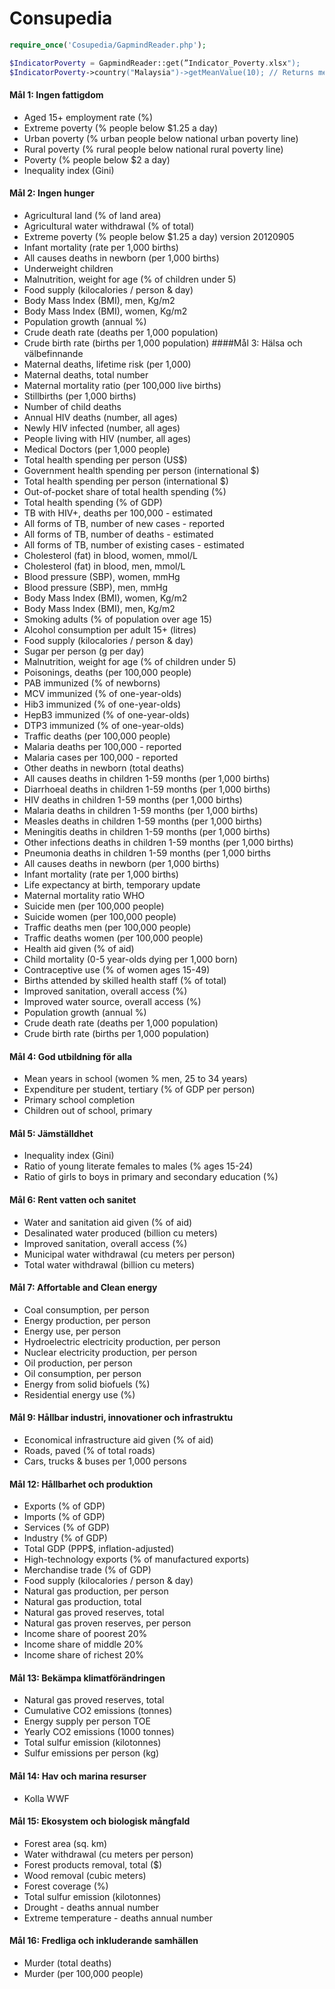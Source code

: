 # Consupedia


```php
require_once('Cosupedia/GapmindReader.php');
```


```php
$IndicatorPoverty = GapmindReader::get(”Indicator_Poverty.xlsx");
$IndicatorPoverty->country("Malaysia")->getMeanValue(10); // Returns mean-value from the last 10 years
```




#### Mål 1: Ingen fattigdom
* Aged 15+ employment rate (%)
* Extreme poverty (% people below $1.25 a day)
* Urban poverty (% urban people below national urban poverty line)
* Rural poverty (% rural people below national rural poverty line)
* Poverty (% people below $2 a day)
* Inequality index (Gini)

#### Mål 2: Ingen hunger
* Agricultural land (% of land area)
* Agricultural water withdrawal (% of total)
* Extreme poverty (% people below $1.25 a day) version 20120905
* Infant mortality (rate per 1,000 births)
* All causes deaths in newborn (per 1,000 births)
* Underweight children
* Malnutrition, weight for age (% of children under 5)
* Food supply (kilocalories / person & day)
* Body Mass Index (BMI), men, Kg/m2
* Body Mass Index (BMI), women, Kg/m2
* Population growth (annual %)
* Crude death rate (deaths per 1,000 population)
* Crude birth rate (births per 1,000 population)
####Mål 3: Hälsa och välbefinnande
* Maternal deaths, lifetime risk (per 1,000)
* Maternal deaths, total number
* Maternal mortality ratio (per 100,000 live births)
* Stillbirths (per 1,000 births)
* Number of child deaths
* Annual HIV deaths (number, all ages)
* Newly HIV infected (number, all ages)
* People living with HIV (number, all ages)
* Medical Doctors (per 1,000 people)
* Total health spending per person (US$)
* Government health spending per person (international $)
* Total health spending per person (international $)
* Out-of-pocket share of total health spending (%)
* Total health spending (% of GDP)
* TB with HIV+, deaths per 100,000 - estimated
* All forms of TB, number of new cases - reported
* All forms of TB, number of deaths - estimated
* All forms of TB, number of existing cases - estimated
* Cholesterol (fat) in blood, women, mmol/L
* Cholesterol (fat) in blood, men, mmol/L
* Blood pressure (SBP), women, mmHg
* Blood pressure (SBP), men, mmHg
* Body Mass Index (BMI), women, Kg/m2
* Body Mass Index (BMI), men, Kg/m2
* Smoking adults (% of population over age 15)
* Alcohol consumption per adult 15+ (litres)
* Food supply (kilocalories / person & day)
* Sugar per person (g per day)
* Malnutrition, weight for age (% of children under 5)
* Poisonings, deaths (per 100,000 people)
* PAB immunized (% of newborns)
* MCV immunized (% of one-year-olds)
* Hib3 immunized (% of one-year-olds)
* HepB3 immunized (% of one-year-olds)
* DTP3 immunized (% of one-year-olds)
* Traffic deaths (per 100,000 people)
* Malaria deaths per 100,000 - reported
* Malaria cases per 100,000 - reported
* Other deaths in newborn (total deaths)
* All causes deaths in children 1-59 months (per 1,000 births)
* Diarrhoeal deaths in children 1-59 months (per 1,000 births)
* HIV deaths in children 1-59 months (per 1,000 births)
* Malaria deaths in children 1-59 months (per 1,000 births)
* Measles deaths in children 1-59 months (per 1,000 births)
* Meningitis deaths in children 1-59 months (per 1,000 births)
* Other infections deaths in children 1-59 months (per 1,000 births)
* Pneumonia deaths in children 1-59 months (per 1,000 births
* All causes deaths in newborn (per 1,000 births)
* Infant mortality (rate per 1,000 births)
* Life expectancy at birth, temporary update
* Maternal mortality ratio WHO
* Suicide men (per 100,000 people)
* Suicide women (per 100,000 people)
* Traffic deaths men (per 100,000 people)
* Traffic deaths women (per 100,000 people)
* Health aid given (% of aid)
* Child mortality (0-5 year-olds dying per 1,000 born)
* Contraceptive use (% of women ages 15-49)
* Births attended by skilled health staff (% of total)
* Improved sanitation, overall access (%)
* Improved water source, overall access (%)
* Population growth (annual %)
* Crude death rate (deaths per 1,000 population)
* Crude birth rate (births per 1,000 population)

#### Mål 4: God utbildning för alla
* Mean years in school (women % men, 25 to 34 years)
* Expenditure per student, tertiary (% of GDP per person)
* Primary school completion
* Children out of school, primary

#### Mål 5: Jämställdhet
* Inequality index (Gini)
* Ratio of young literate females to males (% ages 15-24)
* Ratio of girls to boys in primary and secondary education (%)

#### Mål 6: Rent vatten och sanitet
* Water and sanitation aid given (% of aid)
* Desalinated water produced (billion cu meters)
* Improved sanitation, overall access (%)
* Municipal water withdrawal (cu meters per person)
* Total water withdrawal (billion cu meters)

#### Mål 7: Affortable and Clean energy
* Coal consumption, per person
* Energy production, per person
* Energy use, per person
* Hydroelectric electricity production, per person
* Nuclear electricity production, per person
* Oil production, per person
* Oil consumption, per person
* Energy from solid biofuels (%)
* Residential energy use (%)

#### Mål 9: Hållbar industri, innovationer och infrastruktu
* Economical infrastructure aid given (% of aid)
* Roads, paved (% of total roads)
* Cars, trucks & buses per 1,000 persons

#### Mål 12: Hållbarhet och produktion
* Exports (% of GDP)
* Imports (% of GDP)
* Services (% of GDP)
* Industry (% of GDP)
* Total GDP (PPP$, inflation-adjusted)
* High-technology exports (% of manufactured exports)
* Merchandise trade (% of GDP)
* Food supply (kilocalories / person & day)
* Natural gas production, per person
* Natural gas production, total
* Natural gas proved reserves, total
* Natural gas proven reserves, per person
* Income share of poorest 20%
* Income share of middle 20%
* Income share of richest 20%

#### Mål 13: Bekämpa klimatförändringen
* Natural gas proved reserves, total
* Cumulative CO2 emissions (tonnes)
* Energy supply per person TOE
* Yearly CO2 emissions (1000 tonnes)
* Total sulfur emission (kilotonnes)
* Sulfur emissions per person (kg)


#### Mål 14: Hav och marina resurser
* Kolla WWF

#### Mål 15: Ekosystem och biologisk mångfald
* Forest area (sq. km)
* Water withdrawal (cu meters per person)
* Forest products removal, total ($)
* Wood removal (cubic meters)
* Forest coverage (%)
* Total sulfur emission (kilotonnes)
* Drought - deaths annual number
* Extreme temperature - deaths annual number

#### Mål 16: Fredliga och inkluderande samhällen
* Murder (total deaths)
* Murder (per 100,000 people) 
